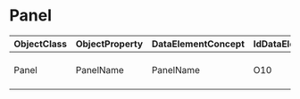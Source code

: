 # Panel

| ObjectClass | ObjectProperty | DataElementConcept | IdDataElementConcept | DataElementConceptDefFR | DataElementConceptDefEN |
| ----------- | -------------- | ------------------ | -------------------- | ----------------------- | ----------------------- |
| Panel | PanelName | PanelName | O10 |  | Name of the panel targeted by the experimental analysis (provider + name) |